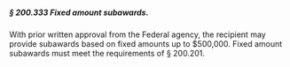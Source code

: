 ##### § 200.333 Fixed amount subawards. #####

With prior written approval from the Federal agency, the recipient may provide subawards based on fixed amounts up to $500,000. Fixed amount subawards must meet the requirements of § 200.201.